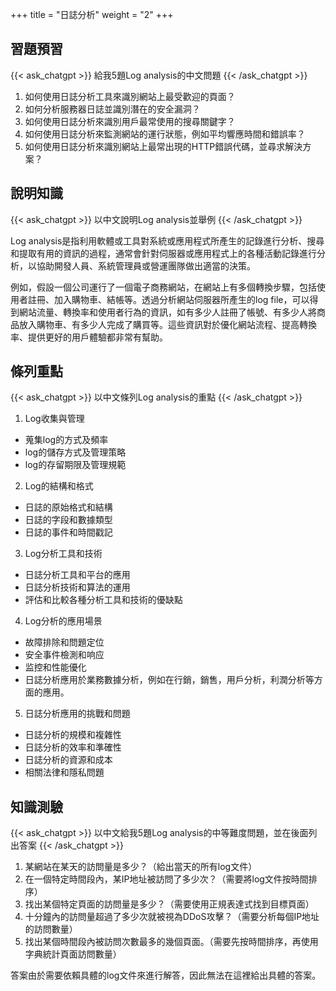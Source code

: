 +++
title = "日誌分析"
weight = "2"
+++
## 習題預習
{{< ask_chatgpt >}}
給我5題Log analysis的中文問題
{{< /ask_chatgpt >}}

1. 如何使用日誌分析工具來識別網站上最受歡迎的頁面？
2. 如何分析服務器日誌並識別潛在的安全漏洞？
3. 如何使用日誌分析來識別用戶最常使用的搜尋關鍵字？
4. 如何使用日誌分析來監測網站的運行狀態，例如平均響應時間和錯誤率？
5. 如何使用日誌分析來識別網站上最常出現的HTTP錯誤代碼，並尋求解決方案？   

## 說明知識
{{< ask_chatgpt >}}
以中文說明Log analysis並舉例
{{< /ask_chatgpt >}}

Log analysis是指利用軟體或工具對系統或應用程式所產生的記錄進行分析、搜尋和提取有用的資訊的過程，通常會針對伺服器或應用程式上的各種活動記錄進行分析，以協助開發人員、系統管理員或營運團隊做出適當的決策。

例如，假設一個公司運行了一個電子商務網站，在網站上有多個轉換步驟，包括使用者註冊、加入購物車、結帳等。透過分析網站伺服器所產生的log file，可以得到網站流量、轉換率和使用者行為的資訊，如有多少人註冊了帳號、有多少人將商品放入購物車、有多少人完成了購買等。這些資訊對於優化網站流程、提高轉換率、提供更好的用戶體驗都非常有幫助。   

## 條列重點
{{< ask_chatgpt >}}
以中文條列Log analysis的重點
{{< /ask_chatgpt >}}

1. Log收集與管理

- 蒐集log的方式及頻率
- log的儲存方式及管理策略
- log的存留期限及管理規範

2. Log的結構和格式

- 日誌的原始格式和結構
- 日誌的字段和數據類型
- 日誌的事件和時間戳記

3. Log分析工具和技術

- 日誌分析工具和平台的應用
- 日誌分析技術和算法的運用
- 評估和比較各種分析工具和技術的優缺點

4. Log分析的應用場景

- 故障排除和問題定位
- 安全事件檢測和响应
- 监控和性能優化
- 日誌分析應用於業務數據分析，例如在行銷，銷售，用戶分析，利潤分析等方面的應用。

5. 日誌分析應用的挑戰和問題

- 日誌分析的規模和複雜性
- 日誌分析的效率和準確性
- 日誌分析的資源和成本
- 相關法律和隱私問題   

## 知識測驗
{{< ask_chatgpt >}}
以中文給我5題Log analysis的中等難度問題，並在後面列出答案
{{< /ask_chatgpt >}}

1. 某網站在某天的訪問量是多少？（給出當天的所有log文件）
2. 在一個特定時間段內，某IP地址被訪問了多少次？（需要將log文件按時間排序）
3. 找出某個特定頁面的訪問量是多少？（需要使用正規表達式找到目標頁面）
4. 十分鐘內的訪問量超過了多少次就被視為DDoS攻擊？（需要分析每個IP地址的訪問數量）
5. 找出某個時間段內被訪問次數最多的幾個頁面。（需要先按時間排序，再使用字典統計頁面訪問數量）

答案由於需要依賴具體的log文件來進行解答，因此無法在這裡給出具體的答案。   

